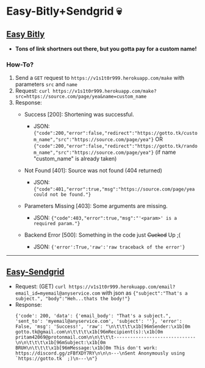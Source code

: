 # Easy-Bitly+Sendgrid 💀

## [Easy Bitly](https://gotto.tk)
- **Tons of link shortners out there, but you gotta pay for a custom name!**
### How-To?
1. Send a `GET` request to `https://v1s1t0r999.herokuapp.com/make` with parameters `src` and `name`
2. Request: `curl https://v1s1t0r999.herokuapp.com/make?src=https://source.com/page/yea&name=custom_name`
3. Response:
   - Success [200]: Shortening was successful.
     - JSON: `{"code":200,"error":false,"redirect":"https://gotto.tk/custom_name","src":"https://source.com/page/yea"}` OR `{"code":200,"error":false,"redirect":"https://gotto.tk/random_name","src":"https://source.com/page/yea"}` (if name "custom_name" is already taken)
    - Not Found [401]: Source was not found (404 returned)
       - JSON: `{"code":401,"error":true,"msg":"https://source.com/page/yea could not be found."}`

    - Parameters Missing [403]: Some arguments are missing.
      - JSON: `{"code":403,"error":true,"msg":"'<param>' is a required param."}`
    
    - Backend Error [500]: Something in the code just ~~Cucked~~ Up ;(
      - JSON: `{'error':True,'raw':'raw traceback of the error'}`


---
## [Easy-Sendgrid](https://gotto.tk/email-api)
- Request: (GET)
   `curl https://v1s1t0r999.herokuapp.com/email?email_id=myemail@anyservice.com` with json as `{"subject":"That's a subject.", "body":"Heh...thats the body!"}`
- Response:
   ```
   {'code': 200, 'data': {'email_body': "That's a subject.", 'sent_to': 'myemail@anyservice.com', 'subject': ''}, 'error': False, 'msg': 'Success!', 'raw': "\n\t\t\t\x1b[96mSender:\x1b[0m gotto.tk@gmail.com\n\t\t\t\x1b[96mRecipient(s):\x1b[0m pritam42069@protonmail.com\n\n\t\t\t------------------------------\n\n\t\t\t\x1b[96mSubject:\x1b[0m BRUH\n\t\t\t\x1b[96mMessage:\x1b[0m This don't work: https://discord.gg/zFBfXDY7RY\n\n\n---\nSent Anonymously using `https://gotto.tk` ;)\n---\n"}
   ```


